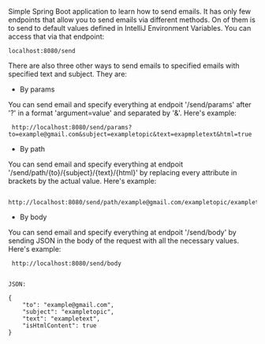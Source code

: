 Simple Spring Boot application to learn how to send emails.
It has only few endpoints that allow you to send emails via different methods. On of them is to send to default values defined in IntelliJ Environment Variables. You can access that via that endpoint:

```
localhost:8080/send
```

There are also three other ways to send emails to specified emails with specified text and subject. They are:
 
 * By params

You can send email and specify everything at endpoit '/send/params' after '?' in a format 'argument=value' and separated by '&'. Here's example:

```
 http://localhost:8080/send/params?to=example@gmail.com&subject=exampletopic&text=exapmpletext&html=true 
```

 * By path

You can send email and specify everything at endpoit '/send/path/{to}/{subject}/{text}/{html}' by replacing every attribute in brackets by the actual value. Here's example:

```
 http://localhost:8080/send/path/example@gmail.com/exampletopic/exampletext/true
```

 * By body

You can send email and specify everything at endpoit '/send/body' by sending JSON in the body of the request with all the necessary values. Here's example:

```
 http://localhost:8080/send/body


JSON:

{
    "to": "example@gmail.com",
    "subject": "exampletopic",
    "text": "exampletext",
    "isHtmlContent": true 
}

 ```
